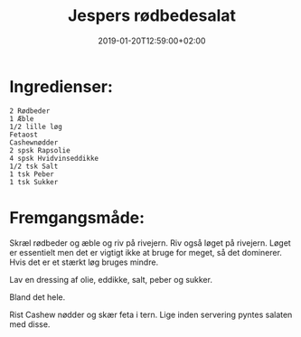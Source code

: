 ﻿---
title: "Jespers rødbedesalat"
date: 2019-01-20T12:59:00+02:00
draft: false
---
# Ingredienser:

	2 Rødbeder
	1 Æble
	1/2 lille løg
	Fetaost
	Cashewnødder
	2 spsk Rapsolie
	4 spsk Hvidvinseddikke
	1/2 tsk Salt 
	1 tsk Peber
	1 tsk Sukker

# Fremgangsmåde:

Skræl rødbeder og æble og riv på rivejern. Riv også løget på rivejern. Løget er essentielt men det er vigtigt ikke at bruge for meget, så det dominerer. Hvis det er et stærkt løg bruges mindre.

Lav en dressing af olie, eddikke, salt, peber og sukker.

Bland det hele.

Rist Cashew nødder og skær feta i tern. Lige inden servering pyntes salaten med disse.
